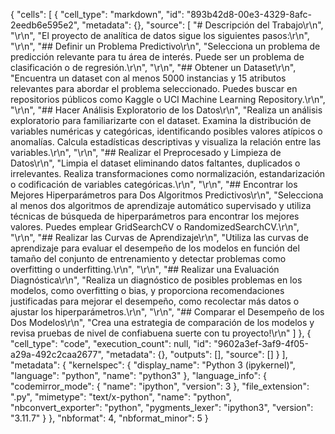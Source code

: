 {
 "cells": [
  {
   "cell_type": "markdown",
   "id": "893b42d8-00e3-4329-8afc-2eedb6e595e2",
   "metadata": {},
   "source": [
    "# Descripción del Trabajo\r\n",
    "\r\n",
    "El proyecto de analítica de datos sigue los siguientes pasos:\r\n",
    "\r\n",
    "## Definir un Problema Predictivo\r\n",
    "Selecciona un problema de predicción relevante para tu área de interés. Puede ser un problema de clasificación o de regresión.\r\n",
    "\r\n",
    "## Obtener un Dataset\r\n",
    "Encuentra un dataset con al menos 5000 instancias y 15 atributos relevantes para abordar el problema seleccionado. Puedes buscar en repositorios públicos como Kaggle o UCI Machine Learning Repository.\r\n",
    "\r\n",
    "## Hacer Análisis Exploratorio de los Datos\r\n",
    "Realiza un análisis exploratorio para familiarizarte con el dataset. Examina la distribución de variables numéricas y categóricas, identificando posibles valores atípicos o anomalías. Calcula estadísticas descriptivas y visualiza la relación entre las variables.\r\n",
    "\r\n",
    "## Realizar el Preprocesado y Limpieza de Datos\r\n",
    "Limpia el dataset eliminando datos faltantes, duplicados o irrelevantes. Realiza transformaciones como normalización, estandarización o codificación de variables categóricas.\r\n",
    "\r\n",
    "## Encontrar los Mejores Hiperparámetros para Dos Algoritmos Predictivos\r\n",
    "Selecciona al menos dos algoritmos de aprendizaje automático supervisado y utiliza técnicas de búsqueda de hiperparámetros para encontrar los mejores valores. Puedes emplear GridSearchCV o RandomizedSearchCV.\r\n",
    "\r\n",
    "## Realizar las Curvas de Aprendizaje\r\n",
    "Utiliza las curvas de aprendizaje para evaluar el desempeño de los modelos en función del tamaño del conjunto de entrenamiento y detectar problemas como overfitting o underfitting.\r\n",
    "\r\n",
    "## Realizar una Evaluación Diagnóstica\r\n",
    "Realiza un diagnóstico de posibles problemas en los modelos, como overfitting o bias, y proporciona recomendaciones justificadas para mejorar el desempeño, como recolectar más datos o ajustar los hiperparámetros.\r\n",
    "\r\n",
    "## Comparar el Desempeño de los Dos Modelos\r\n",
    "Crea una estrategia de comparación de los modelos y revisa pruebas de nivel de confiabuena suerte con tu proyecto!\r\n"
   ]
  },
  {
   "cell_type": "code",
   "execution_count": null,
   "id": "9602a3ef-3af9-4f05-a29a-492c2caa2677",
   "metadata": {},
   "outputs": [],
   "source": []
  }
 ],
 "metadata": {
  "kernelspec": {
   "display_name": "Python 3 (ipykernel)",
   "language": "python",
   "name": "python3"
  },
  "language_info": {
   "codemirror_mode": {
    "name": "ipython",
    "version": 3
   },
   "file_extension": ".py",
   "mimetype": "text/x-python",
   "name": "python",
   "nbconvert_exporter": "python",
   "pygments_lexer": "ipython3",
   "version": "3.11.7"
  }
 },
 "nbformat": 4,
 "nbformat_minor": 5
}
